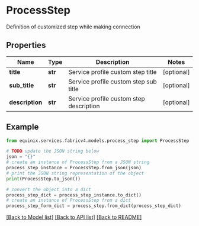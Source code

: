 # ProcessStep

Definition of customized step while making connection

## Properties

Name | Type | Description | Notes
------------ | ------------- | ------------- | -------------
**title** | **str** | Service profile custom step title | [optional] 
**sub_title** | **str** | Service profile custom step sub title | [optional] 
**description** | **str** | Service profile custom step description | [optional] 

## Example

```python
from equinix.services.fabricv4.models.process_step import ProcessStep

# TODO update the JSON string below
json = "{}"
# create an instance of ProcessStep from a JSON string
process_step_instance = ProcessStep.from_json(json)
# print the JSON string representation of the object
print(ProcessStep.to_json())

# convert the object into a dict
process_step_dict = process_step_instance.to_dict()
# create an instance of ProcessStep from a dict
process_step_form_dict = process_step.from_dict(process_step_dict)
```
[[Back to Model list]](../README.md#documentation-for-models) [[Back to API list]](../README.md#documentation-for-api-endpoints) [[Back to README]](../README.md)


